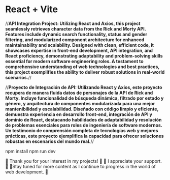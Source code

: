 # React + Vite

//**API Integration Project: Utilizing React and Axios, this project seamlessly retrieves character data from the Rick and Morty API. Features include dynamic search functionality, status and gender filtering, and modularized component architecture for enhanced maintainability and scalability. Designed with clean, efficient code, it showcases expertise in front-end development, API integration, and React proficiency, demonstrating adaptability and problem-solving skills essential for modern software engineering roles. A testament to comprehensive understanding of web technologies and best practices, this project exemplifies the ability to deliver robust solutions in real-world scenarios.**//

//**Proyecto de Integración de API: Utilizando React y Axios, este proyecto recupera de manera fluida datos de personajes de la API de Rick and Morty. Incluye funcionalidad de búsqueda dinámica, filtrado por estado y género, y arquitectura de componentes modularizada para una mejor mantenibilidad y escalabilidad. Diseñado con código limpio y eficiente, demuestra experiencia en desarrollo front-end, integración de API y dominio de React, destacando habilidades de adaptabilidad y resolución de problemas esenciales para roles de ingeniería de software modernos. Un testimonio de comprensión completa de tecnologías web y mejores prácticas, este proyecto ejemplifica la capacidad para ofrecer soluciones robustas en escenarios del mundo real.**//


npm install
npm run dev



🚀 Thank you for your interest in my projects! 🚀
      🚀 I appreciate your support. 🚀
🚀Stay tuned for more content as I continue to progress in the world of web development. 🚀
